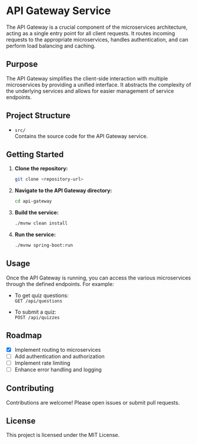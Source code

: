 # API Gateway Service

The API Gateway is a crucial component of the microservices architecture, acting as a single entry point for all client requests. It routes incoming requests to the appropriate microservices, handles authentication, and can perform load balancing and caching.

## Purpose

The API Gateway simplifies the client-side interaction with multiple microservices by providing a unified interface. It abstracts the complexity of the underlying services and allows for easier management of service endpoints.

## Project Structure

- `src/`  
  Contains the source code for the API Gateway service.

## Getting Started

1. **Clone the repository:**
   ```sh
   git clone <repository-url>
   ```

2. **Navigate to the API Gateway directory:**
   ```sh
   cd api-gateway
   ```

3. **Build the service:**
   ```sh
   ./mvnw clean install
   ```

4. **Run the service:**
   ```sh
   ./mvnw spring-boot:run
   ```

## Usage

Once the API Gateway is running, you can access the various microservices through the defined endpoints. For example:

- To get quiz questions:  
  `GET /api/questions`

- To submit a quiz:  
  `POST /api/quizzes`

## Roadmap

- [x] Implement routing to microservices
- [ ] Add authentication and authorization
- [ ] Implement rate limiting
- [ ] Enhance error handling and logging

## Contributing

Contributions are welcome! Please open issues or submit pull requests.

## License

This project is licensed under the MIT License.